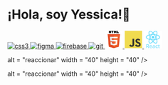 <h1>¡Hola, soy Yessica!👋 </h1>

<!--
**Yessica300417/Yessica300417** is a ✨ _special_ ✨ repository because its `README.md` (this file) appears on your GitHub profile.

Here are some ideas to get you started:

- 🔭 I’m currently working on ...
- 🌱 I’m currently learning ...
- 👯 I’m looking to collaborate on ...
- 🤔 I’m looking for help with ...
- 💬 Ask me about ...
- 📫 How to reach me: ...
- 😄 Pronouns: ...
- ⚡ Fun fact: ...
-->
<p align = "left"> 
  <a href="https://www.w3schools.com/css/" target="_blank">
    <img src = "https://raw.githubusercontent.com/devicons/devicon /master/icons/css3/css3-original-wordmark.svg "alt =" css3 "width =" 40 "height =" 40 "/> 
  </a> 
  <a href =" https://www.figma.com / "target =" _ blank ">
    <img src =" https://www.vectorlogo.zone/logos/figma/figma-icon.svg "alt =" figma "width =" 40 "height =" 40 "/> 
  </a> 
  <a href="https://firebase.google.com/" target="_blank">
    <img src = "https://www.vectorlogo.zone/logos/firebase/firebase-icon.svg "alt =" firebase "width =" 40 "height = "40" />
  </a>
  <a href="https://git-scm.com/" target="_blank"> 
    <img src = "https://www.vectorlogo.zone/logos/ git-scm / git-scm-icon.svg "alt =" git "width =" 40 "height =" 40 "/>
  </a>
  <a href =" https://www.w3.org/html/ "target =" _ blank "> 
    <img src =" https://raw.githubusercontent.com/devicons/devicon/master/icons/html5/html5-original-wordmark.svg "alt =" html5 "width =" 40 " height = "40" />
  </a> 
  <a href="https://developer.mozilla.org/en-US/docs/Web/JavaScript" target="_blank">
    <img src = "https://raw.githubusercontent.com/devicons/devicon/master/icons/javascript/javascript-original.svg "alt =" javascript "width =" 40 "height =" 40 "/>
  </a>
  <a href =" https: // reactjs. org / "target =" _ blank "> 
    <img src =" https://raw.githubusercontent.com/devicons/devicon/master/icons/react/react-original-wordmark.svg "alt =" reaccionar "width =" 40 "altura =" 40 "/> 
  </a> 
</p>alt = "reaccionar" width = "40" height = "40" /> </a> </p>alt = "reaccionar" width = "40" height = "40" /> </a> </p>

